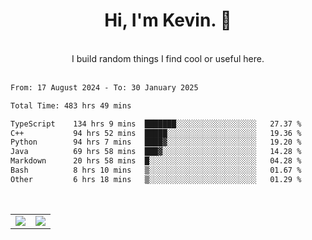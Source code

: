 <!--
**kevin-pek/kevin-pek** is a ✨ _special_ ✨ repository because its `README.md` (this file) appears on your GitHub profile.

Here are some ideas to get you started:

- 🔭 I’m currently working on ...
- 🌱 I’m currently learning ...
- 👯 I’m looking to collaborate on ...
- 🤔 I’m looking for help with ...
- 💬 Ask me about ...
- 📫 How to reach me: ...
- 😄 Pronouns: ...
- ⚡ Fun fact: ...
-->
<div align="center">
  <h1>Hi, I'm Kevin. 👋</h1>
  <br />
  I build random things I find cool or useful here.
</div>
<br />
<!--START_SECTION:waka-->

```txt
From: 17 August 2024 - To: 30 January 2025

Total Time: 483 hrs 49 mins

TypeScript    134 hrs 9 mins  ███████░░░░░░░░░░░░░░░░░░   27.37 %
C++           94 hrs 52 mins  █████░░░░░░░░░░░░░░░░░░░░   19.36 %
Python        94 hrs 7 mins   ████▓░░░░░░░░░░░░░░░░░░░░   19.20 %
Java          69 hrs 58 mins  ███▓░░░░░░░░░░░░░░░░░░░░░   14.28 %
Markdown      20 hrs 58 mins  █░░░░░░░░░░░░░░░░░░░░░░░░   04.28 %
Bash          8 hrs 10 mins   ▒░░░░░░░░░░░░░░░░░░░░░░░░   01.67 %
Other         6 hrs 18 mins   ▒░░░░░░░░░░░░░░░░░░░░░░░░   01.29 %
```

<!--END_SECTION:waka-->
<br />
<table width="100%">
  <tr>
    <td align="left" width="50%">
      <img src="https://github-readme-stats-kevin-pek.vercel.app/api?username=kevin-pek&include_all_commits=true&count_private=true&theme=rose_pine" />
    </td>
    <td align="right" width="50%">
      <img src="https://github-readme-stats-kevin-pek.vercel.app/api/top-langs?username=kevin-pek&langs_count=10&hide_progress=true&theme=rose_pine" />
    </td>
  </tr>
</table>
